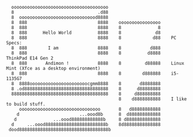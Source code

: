       ooooooooooooooooooooooooooooooooooooo
      8                                .d88
      8  oooooooooooooooooooooooooooood8888
      8  888                           8888    oooooooooooooooo
      8  888                           8888    8              8
      8  888      Hello World          8888    8             d8
      8  888                           8888    8            d88    PC Specs:
      8  888        I am               8888    8           d888
      8  888                           8888    8          d8888    ThinkPad E14 Gen 2 
      8  888       Andimon !           8888    8         d88888    Linux Mint (Xfce as a desktop environment)
      8  888                           8888    8        d888888    i5-1135G7 
      8  8888oooooooooooooooooooooocgmm8888    8       d8888888
      8 .od88888888888888888888888888888888    8      d88888888
      8888888888888888888888888888888888888    8     d888888888
                                               8    d8888888888    I like to build stuff.
         ooooooooooooooooooooooooooooooo       8   d88888888888        
        d                       ...oood8b      8  d888888888888             
       d              ...oood888888888888b     8 d8888888888888
      d     ...oood88888888888888888888888b    8d88888888888888
     dood8888888888888888888888888888888888b
